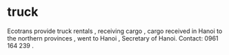 # truck
Ecotrans provide truck rentals , receiving cargo , cargo received in Hanoi to the northern provinces , went to Hanoi , Secretary of Hanoi. Contact: 0961 164 239 .
